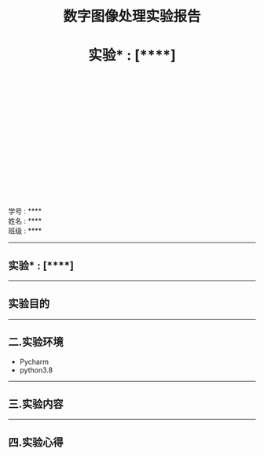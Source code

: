 <!--
 * @Author: your name
 * @Date: 2021-05-14 11:36:08
 * @LastEditTime: 2021-05-14 11:37:51
 * @LastEditors: Please set LastEditors
 * @Description: In User Settings Edit
 * @FilePath: \JuniorLesson_SecondTerm\DigitalImageProcessing\个人数字图像处理实验报告模板r.md
-->
<!--
 * @Author: your name
 * @Date: 2021-05-14 11:10:17
 * @LastEditTime: 2021-05-14 11:10:18
 * @LastEditors: Please set LastEditors
 * @Description: In User Settings Edit
 * @FilePath: \JuniorLesson_SecondTerm\DigitalImageProcessing\个人数字图像处理实验报告模板.md
-->
 <br />
  <br />
   <br />
    <br />
     <br />
      <br />
       <br />
        <br />
         <br />
          <br />
           <br />
            <br />
             <br />
              <br />
               <br />

# <center>**数字图像处理实验报告**</center>
# <center>实验* : [****]</center>

 <br />
  <br />
   <br />
    <br />
     <br />
      <br />
       <br />
        <br />
         <br />
          <br />
           <br />
            <br />
             <br />
              <br />
               <br />

学号 : ****   
姓名 : ****   
班级 : ****   


<div STYLE="page-break-after: always;"></div>


---
## 实验* : [****]

----
## 实验目的 


----
## 二.实验环境
- Pycharm
- python3.8

-----
## 三.实验内容



<div STYLE="page-break-after: always;"></div>


----
## 四.实验心得
